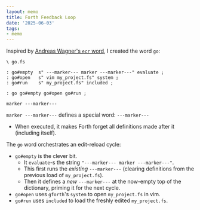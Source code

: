 ```yaml
---
layout: memo
title: Forth Feedback Loop
date: '2025-06-03'
tags:
- memo
---
```


Inspired by [Andreas Wagner's `ecr` word](https://youtu.be/mvrE2ZGe-rs?si=xtAowOuaxtU9B3_D&t=1060), I created the word `go`:

```factor
\ go.fs

: go#empty  s" ---marker--- marker ---marker---" evaluate ;
: go#open   s" vim my_project.fs" system ;
: go#run    s" my_project.fs" included ;

: go go#empty go#open go#run ;

marker ---marker---
```

`marker ---marker---` defines a special word: `---marker---`
  * When executed, it makes Forth forget all definitions made after it (including itself).

The `go` word orchestrates an edit-reload cycle:
*   `go#empty` is the clever bit.
    * It `evaluate`-s the string `"---marker--- marker ---marker---"`.
    * This first runs the *existing* `---marker---` (clearing definitions from the previous load of `my_project.fs`).
    * Then it defines a *new* `---marker---` at the now-empty top of the dictionary, priming it for the next cycle.
*   `go#open` uses `gforth`'s `system` to open `my_project.fs` in vim.
*   `go#run` uses `included` to load the freshly edited `my_project.fs`.

